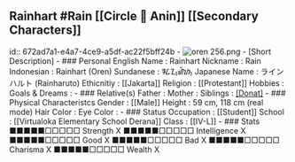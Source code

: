 ## Rainhart #Rain  [[Circle 🍮 Anin]]  [[Secondary Characters]]
id:: 672ad7a1-e4a7-4ce9-a5df-ac22f5bff24b
	- ![oren 256.png](../assets/oren_256_1730885780162_0.png)
	- [Short Description]
	- ### Personal
	  English Name                  : Rainhart
	  Nickname                      : Rain
	  Indonesian                    : Rainhart (Oren)
	  Sundanese                     : ᮛᮄᮔ᮪ᮠᮁᮒ᮪
	  Japanese Name                 : ラインハルト (Rainharuto)
	  Ethicnitiy                    : [[Jakarta]]
	  Religion                      : [[Protestant]] 
	  Hobbies                       : 
	  Goals & Dreams                :
	- ### Relative(s)
	  Father                        : 
	  Mother                        : 
	  Siblings                      : [[Donat]](Sister)
	- ### Physical Characteristcs
	  Gender                        : [[Male]] 
	  Height                        : 59 cm, 118 cm (real mode)
	  Hair Color                    : 
	  Eye Color                     :
	- ### Status
	  Occupation                    : [[Student]] 
	  School                        : [[Virtualoka Elementary School Derana]] 
	  Class                         : [[IV-L]]
	- ### Stats
	  ■■■■■□□□□□ Strength X         ■■■■■□□□□□ Intelligence X
	  ■■■■■□□□□□ Good     X         ■■■■■□□□□□ Bad          X
	  ■■■■■□□□□□ Charisma X         ■■■■■□□□□□ Wealth       X